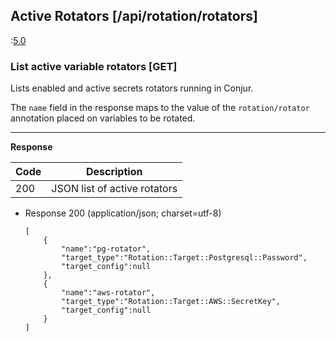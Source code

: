 ## Active Rotators [/api/rotation/rotators]

:[5.0](partials/min_version_5.0.md)

### List active variable rotators [GET]

Lists enabled and active secrets rotators running in Conjur.

The `name` field in the response maps to the value of the
`rotation/rotator` annotation placed on variables to be rotated.

---

**Response**

|Code|Description|
|----|-----------|
|200|JSON list of active rotators|

+ Response 200 (application/json; charset=utf-8)

    ```
    [
        {
            "name":"pg-rotator",
            "target_type":"Rotation::Target::Postgresql::Password",
            "target_config":null
        },
        {
            "name":"aws-rotator",
            "target_type":"Rotation::Target::AWS::SecretKey",
            "target_config":null
        }
    ]
    ```
